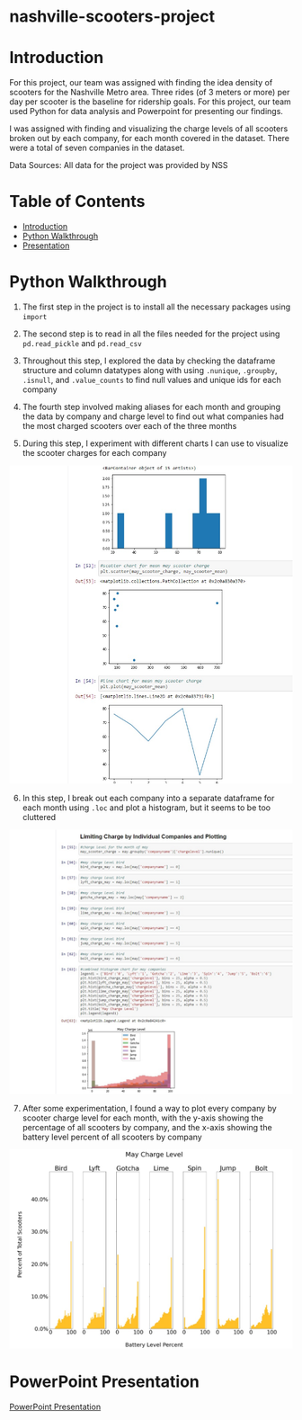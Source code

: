 # nashville-scooters-project

# Introduction
For this project, our team was assigned with finding the idea density of scooters for the Nashville Metro area. Three rides (of 3 meters or more) per day per scooter is the baseline for ridership goals. For this project, our team used Python for data analysis and Powerpoint for presenting our findings.

I was assigned with finding and visualizing the charge levels of all scooters broken out by each company, for each month covered in the dataset. There were a total of seven companies in the dataset.


Data Sources: All data for the project was provided by NSS
# Table of Contents
* [Introduction](#Introduction)
* [Python Walkthrough](#Python-Walkthrough)
* [Presentation](#Presentation)

# Python Walkthrough
1. The first step in the project is to install all the necessary packages using `import`

2. The second step is to read in all the files needed for the project using `pd.read_pickle` and `pd.read_csv`

3. Throughout this step, I explored the data by checking the dataframe structure and column datatypes along with using `.nunique`, `.groupby`, `.isnull`, and `.value_counts` to find null values and unique ids for each company

4. The fourth step involved making aliases for each month and grouping the data by company and charge level to find out what companies had the most charged scooters over each of the three months

5. During this step, I experiment with different charts I can use to visualize the scooter charges for each company


![Plots](./assets/plots_experiment.jpg)

6. In this step, I break out each company into a separate dataframe for each month using `.loc` and plot a histogram, but it seems to be too cluttered


![Crowded](./assets/crowded.jpg)

7. After some experimentation, I found a way to plot every company by scooter charge level for each month, with the y-axis showing the percentage of all scooters by company, and the x-axis showing the battery level percent of all scooters by company


![May](./assets/may_chart.jpg)

# PowerPoint Presentation
[PowerPoint Presentation](presentation/nashville_scooter_presentation.pdf)